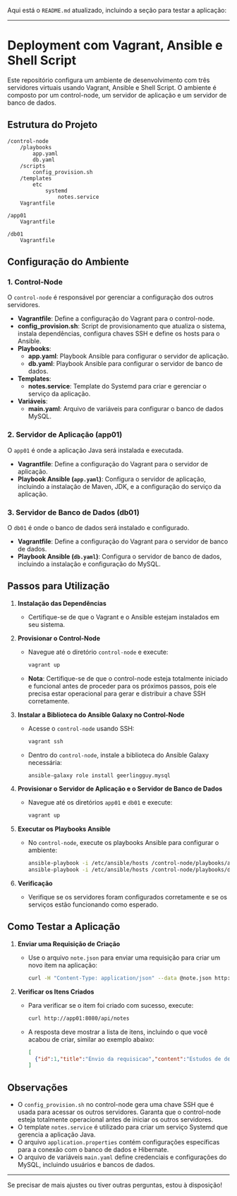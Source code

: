 Aqui está o `README.md` atualizado, incluindo a seção para testar a aplicação:

---

# Deployment com Vagrant, Ansible e Shell Script

Este repositório configura um ambiente de desenvolvimento com três servidores virtuais usando Vagrant, Ansible e Shell Script. O ambiente é composto por um control-node, um servidor de aplicação e um servidor de banco de dados.

## Estrutura do Projeto

```
/control-node
    /playbooks
        app.yaml
        db.yaml
    /scripts
        config_provision.sh
    /templates
        etc
            systemd
                notes.service
    Vagrantfile

/app01
    Vagrantfile

/db01
    Vagrantfile
```

## Configuração do Ambiente

### 1. Control-Node

O `control-node` é responsável por gerenciar a configuração dos outros servidores.

- **Vagrantfile**: Define a configuração do Vagrant para o control-node.
- **config_provision.sh**: Script de provisionamento que atualiza o sistema, instala dependências, configura chaves SSH e define os hosts para o Ansible.
- **Playbooks**:
  - **app.yaml**: Playbook Ansible para configurar o servidor de aplicação.
  - **db.yaml**: Playbook Ansible para configurar o servidor de banco de dados.
- **Templates**:
  - **notes.service**: Template do Systemd para criar e gerenciar o serviço da aplicação.
- **Variáveis**:
  - **main.yaml**: Arquivo de variáveis para configurar o banco de dados MySQL.

### 2. Servidor de Aplicação (app01)

O `app01` é onde a aplicação Java será instalada e executada.

- **Vagrantfile**: Define a configuração do Vagrant para o servidor de aplicação.
- **Playbook Ansible (`app.yaml`)**: Configura o servidor de aplicação, incluindo a instalação de Maven, JDK, e a configuração do serviço da aplicação.

### 3. Servidor de Banco de Dados (db01)

O `db01` é onde o banco de dados será instalado e configurado.

- **Vagrantfile**: Define a configuração do Vagrant para o servidor de banco de dados.
- **Playbook Ansible (`db.yaml`)**: Configura o servidor de banco de dados, incluindo a instalação e configuração do MySQL.

## Passos para Utilização

1. **Instalação das Dependências**
   - Certifique-se de que o Vagrant e o Ansible estejam instalados em seu sistema.

2. **Provisionar o Control-Node**
   - Navegue até o diretório `control-node` e execute:
     ```bash
     vagrant up
     ```
   - **Nota**: Certifique-se de que o control-node esteja totalmente iniciado e funcional antes de proceder para os próximos passos, pois ele precisa estar operacional para gerar e distribuir a chave SSH corretamente.

3. **Instalar a Biblioteca do Ansible Galaxy no Control-Node**
   - Acesse o `control-node` usando SSH:
     ```bash
     vagrant ssh
     ```
   - Dentro do `control-node`, instale a biblioteca do Ansible Galaxy necessária:
     ```bash
     ansible-galaxy role install geerlingguy.mysql
     ```

4. **Provisionar o Servidor de Aplicação e o Servidor de Banco de Dados**
   - Navegue até os diretórios `app01` e `db01` e execute:
     ```bash
     vagrant up
     ```

5. **Executar os Playbooks Ansible**
   - No `control-node`, execute os playbooks Ansible para configurar o ambiente:
     ```bash
     ansible-playbook -i /etc/ansible/hosts /control-node/playbooks/app.yaml
     ansible-playbook -i /etc/ansible/hosts /control-node/playbooks/db.yaml
     ```

6. **Verificação**
   - Verifique se os servidores foram configurados corretamente e se os serviços estão funcionando como esperado.

## Como Testar a Aplicação

1. **Enviar uma Requisição de Criação**
   - Use o arquivo `note.json` para enviar uma requisição para criar um novo item na aplicação:
     ```bash
     curl -H "Content-Type: application/json" --data @note.json http://app01:8080/api/notes
     ```

2. **Verificar os Itens Criados**
   - Para verificar se o item foi criado com sucesso, execute:
     ```bash
     curl http://app01:8080/api/notes
     ```
   - A resposta deve mostrar a lista de itens, incluindo o que você acabou de criar, similar ao exemplo abaixo:
     ```json
     [
       {"id":1,"title":"Envio da requisicao","content":"Estudos de devops","createdAt":"2024-08-17T17:28:24.000+00:00","updatedAt":"2024-08-17T17:28:24.000+00:00"}
     ]
     ```

## Observações

- O `config_provision.sh` no control-node gera uma chave SSH que é usada para acessar os outros servidores. Garanta que o control-node esteja totalmente operacional antes de iniciar os outros servidores.
- O template `notes.service` é utilizado para criar um serviço Systemd que gerencia a aplicação Java.
- O arquivo `application.properties` contém configurações específicas para a conexão com o banco de dados e Hibernate.
- O arquivo de variáveis `main.yaml` define credenciais e configurações do MySQL, incluindo usuários e bancos de dados.

---

Se precisar de mais ajustes ou tiver outras perguntas, estou à disposição!
